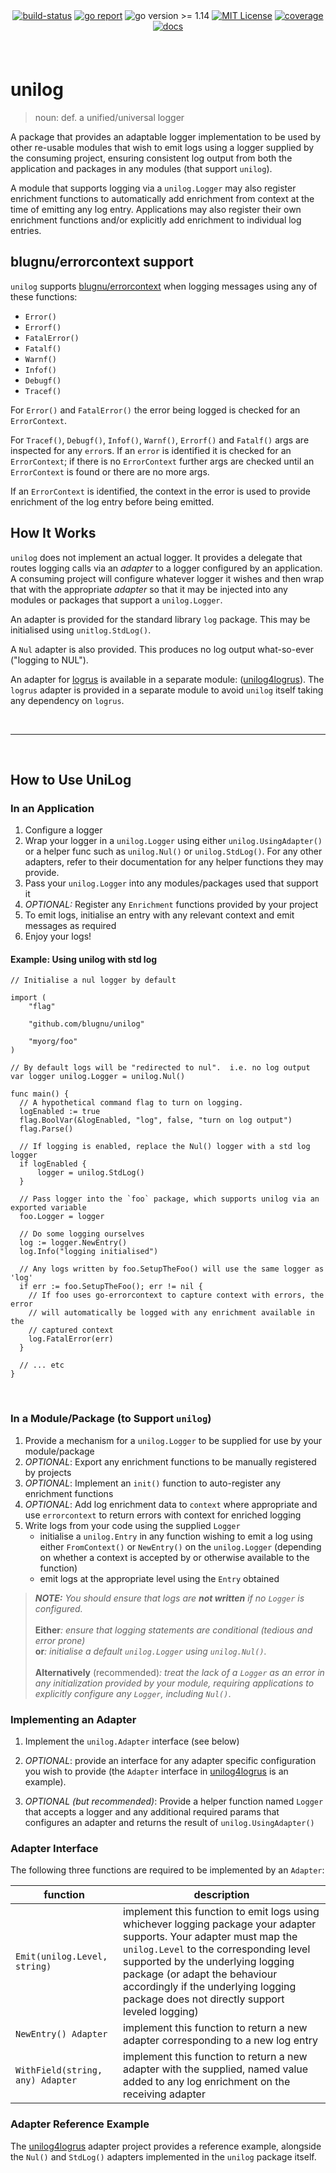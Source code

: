 <div align="center" style="margin-bottom:20px">
  <!-- <img src=".assets/banner.png" alt="logger" /> -->
  <div align="center">
    <a href="https://github.com/blugnu/unilog/actions/workflows/qa.yml"><img alt="build-status" src="https://github.com/blugnu/unilog/actions/workflows/qa.yml/badge.svg?branch=master&style=flat-square"/></a>
    <a href="https://goreportcard.com/report/github.com/blugnu/unilog" ><img alt="go report" src="https://goreportcard.com/badge/github.com/blugnu/unilog"/></a>
    <a><img alt="go version >= 1.14" src="https://img.shields.io/github/go-mod/go-version/blugnu/unilog?style=flat-square"/></a>
    <a href="https://github.com/blugnu/unilog/blob/master/LICENSE"><img alt="MIT License" src="https://img.shields.io/github/license/blugnu/unilog?color=%234275f5&style=flat-square"/></a>
    <a href="https://coveralls.io/github/blugnu/unilog?branch=master"><img alt="coverage" src="https://img.shields.io/coveralls/github/blugnu/unilog?style=flat-square"/></a>
    <a href="https://pkg.go.dev/github.com/blugnu/unilog"><img alt="docs" src="https://pkg.go.dev/badge/github.com/blugnu/unilog"/></a>
  </div>
</div>

<br>

# unilog

> noun: def. a unified/universal logger

A package that provides an adaptable logger implementation to be used by other re-usable modules that wish to emit logs using a logger supplied by the consuming project, ensuring consistent log output from both the application and packages in any modules (that support `unilog`).

A module that supports logging via a `unilog.Logger` may also register enrichment functions to automatically add enrichment from context at the time of emitting any log entry.  Applications may also register their own enrichment functions and/or explicitly add enrichment to individual log entries.

## blugnu/errorcontext support

`unilog` supports [blugnu/errorcontext](https://github.com/blugnu/errorcontext) when logging messages using any of these functions:

* `Error()`
* `Errorf()`
* `FatalError()`
* `Fatalf()`
* `Warnf()`
* `Infof()`
* `Debugf()`
* `Tracef()`

For `Error()` and `FatalError()` the error being logged is checked for an `ErrorContext`.

For `Tracef()`, `Debugf()`, `Infof()`, `Warnf()`, `Errorf()` and `Fatalf()` args are inspected for any `error`s.  If an `error` is identified it is checked for an `ErrorContext`; if there is no `ErrorContext` further args are checked until an `ErrorContext` is found or there are no more args.

If an `ErrorContext` is identified, the context in the error is used to provide enrichment of the log entry before being emitted.

## How It Works

`unilog` does not implement an actual logger.  It provides a delegate that routes logging calls via an _adapter_ to a logger configured by an application.  A consuming project will configure whatever logger it wishes and then wrap that with the appropriate _adapter_ so that it may be injected into any modules or packages that support a `unilog.Logger`.

An adapter is provided for the standard library `log` package.  This may be initialised using `unitlog.StdLog()`.

A `Nul` adapter is also provided.  This produces no log output what-so-ever ("logging to NUL").

An adapter for [logrus](https://github.com/sirupsen/logrus) is available in a separate module: ([unilog4logrus](https://github.com/blugnu/unilog4logrus)).  The `logrus` adapter is provided in a separate module to avoid `unilog` itself taking any dependency on `logrus`.

<br>
<hr>
<br>

## How to Use UniLog

### In an Application

1. Configure a logger
2. Wrap your logger in a `unilog.Logger` using either `unilog.UsingAdapter()` or a helper func such as `unilog.Nul()` or `unilog.StdLog()`.  For any other adapters, refer to their documentation for any helper functions they may provide.
3. Pass your `unilog.Logger` into any modules/packages used that support it
4. _OPTIONAL:_ Register any `Enrichment` functions provided by your project
5. To emit logs, initialise an entry with any relevant context and emit messages as required
6. Enjoy your logs!

#### Example: Using unilog with std log

```golang
// Initialise a nul logger by default

import (
    "flag"

    "github.com/blugnu/unilog"

    "myorg/foo"
)

// By default logs will be "redirected to nul".  i.e. no log output 
var logger unilog.Logger = unilog.Nul()

func main() {
  // A hypothetical command flag to turn on logging.
  logEnabled := true
  flag.BoolVar(&logEnabled, "log", false, "turn on log output")
  flag.Parse()

  // If logging is enabled, replace the Nul() logger with a std log logger
  if logEnabled {
      logger = unilog.StdLog()
  }

  // Pass logger into the `foo` package, which supports unilog via an exported variable
  foo.Logger = logger

  // Do some logging ourselves
  log := logger.NewEntry()
  log.Info("logging initialised")

  // Any logs written by foo.SetupTheFoo() will use the same logger as 'log'
  if err := foo.SetupTheFoo(); err != nil {
    // If foo uses go-errorcontext to capture context with errors, the error
    // will automatically be logged with any enrichment available in the
    // captured context
    log.FatalError(err)
  }

  // ... etc
}
```

<br>

### In a Module/Package (to Support `unilog`)

1. Provide a mechanism for a `unilog.Logger` to be supplied for use by your module/package
2. _OPTIONAL_: Export any enrichment functions to be manually registered by projects
3. _OPTIONAL_: Implement an `init()` function to auto-register any enrichment functions
4. _OPTIONAL_: Add log enrichment data to `context` where appropriate and use `errorcontext` to return errors with context for enriched logging 
5. Write logs from your code using the supplied `Logger`
    - initialise a `unilog.Entry` in any function wishing to emit a log using either `FromContext()` or `NewEntry()` on the `unilog.Logger` (depending on whether a context is accepted by or otherwise available to the function)
    - emit logs at the appropriate level using the `Entry` obtained

> _**NOTE:** You should ensure that logs are **not written** if _no_ `Logger` is configured.</br></br>_**Either**_: ensure that logging statements are conditional (tedious and error prone)</br>_**or**_: initialise a default `unilog.Logger` using `unilog.Nul()`.</br></br>_**Alternatively** (recommended)_: treat the lack of a `Logger` as an error in any initialization provided by your module, requiring applications to _explicitly_ configure any `Logger`, including `Nul()`_.

### Implementing an Adapter

1. Implement the `unilog.Adapter` interface (see below)

2. _OPTIONAL_: provide an interface for any adapter specific configuration you wish to provide (the `Adapter` interface in [unilog4logrus](https://github.com/blugnu/unilog4logrus) is an example).   

3. _OPTIONAL (but recommended)_: Provide a helper function named `Logger` that accepts a logger and any additional required params that configures an adapter and returns the result of `unilog.UsingAdapter()`

### Adapter Interface

The following three functions are required to be implemented by an `Adapter`:

| function | description |
| -- | -- |
| `Emit(unilog.Level, string)` | implement this function to emit logs using whichever logging package your adapter supports.  Your adapter must map the `unilog.Level` to the corresponding level supported by the underlying logging package (or adapt the behaviour accordingly if the underlying logging package does not directly support leveled logging) |
| `NewEntry() Adapter` | implement this function to return a new adapter corresponding to a new log entry |
|	`WithField(string, any) Adapter` | implement this function to return a new adapter with the supplied, named value added to any log enrichment on the receiving adapter |

### Adapter Reference Example

The [unilog4logrus](https://github.com/unilog4logrus) adapter project provides a reference example, alongside the `Nul()` and `StdLog()` adapters implemented in the `unilog` package itself.